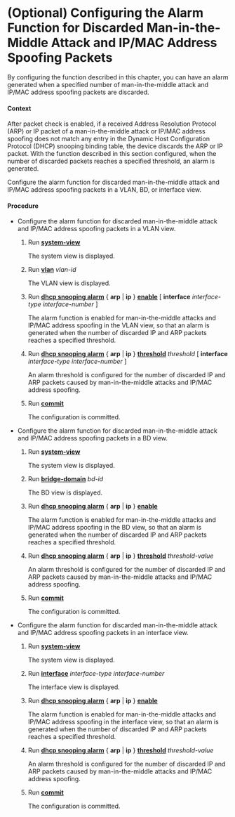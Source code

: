 (Optional) Configuring the Alarm Function for Discarded Man-in-the-Middle Attack and IP/MAC Address Spoofing Packets
====================================================================================================================

By configuring the function described in this chapter, you can have an alarm generated when a specified number of man-in-the-middle attack and IP/MAC address spoofing packets are discarded.

#### Context

After packet check is enabled, if a received Address Resolution Protocol (ARP) or IP packet of a man-in-the-middle attack or IP/MAC address spoofing does not match any entry in the Dynamic Host Configuration Protocol (DHCP) snooping binding table, the device discards the ARP or IP packet. With the function described in this section configured, when the number of discarded packets reaches a specified threshold, an alarm is generated.

Configure the alarm function for discarded man-in-the-middle attack and IP/MAC address spoofing packets in a VLAN, BD, or interface view.


#### Procedure

* Configure the alarm function for discarded man-in-the-middle attack and IP/MAC address spoofing packets in a VLAN view.
  1. Run [**system-view**](cmdqueryname=system-view)
     
     
     
     The system view is displayed.
  2. Run [**vlan**](cmdqueryname=vlan) *vlan-id*
     
     
     
     The VLAN view is displayed.
  3. Run [**dhcp snooping alarm**](cmdqueryname=dhcp+snooping+alarm) { **arp** | **ip** } [**enable**](cmdqueryname=enable) [ **interface** *interface-type interface-number* ]
     
     
     
     The alarm function is enabled for man-in-the-middle attacks and IP/MAC address spoofing in the VLAN view, so that an alarm is generated when the number of discarded IP and ARP packets reaches a specified threshold.
  4. Run [**dhcp snooping alarm**](cmdqueryname=dhcp+snooping+alarm) { **arp** | **ip** } [**threshold**](cmdqueryname=threshold) *threshold* [ **interface** *interface-type* *interface-number* ]
     
     
     
     An alarm threshold is configured for the number of discarded IP and ARP packets caused by man-in-the-middle attacks and IP/MAC address spoofing.
  5. Run [**commit**](cmdqueryname=commit)
     
     
     
     The configuration is committed.
* Configure the alarm function for discarded man-in-the-middle attack and IP/MAC address spoofing packets in a BD view.
  1. Run [**system-view**](cmdqueryname=system-view)
     
     
     
     The system view is displayed.
  2. Run [**bridge-domain**](cmdqueryname=bridge-domain) *bd-id*
     
     
     
     The BD view is displayed.
  3. Run [**dhcp snooping alarm**](cmdqueryname=dhcp+snooping+alarm) { **arp** | **ip** } [**enable**](cmdqueryname=enable)
     
     
     
     The alarm function is enabled for man-in-the-middle attacks and IP/MAC address spoofing in the BD view, so that an alarm is generated when the number of discarded IP and ARP packets reaches a specified threshold.
  4. Run [**dhcp snooping alarm**](cmdqueryname=dhcp+snooping+alarm) { **arp** | **ip** } [**threshold**](cmdqueryname=threshold) *threshold-value*
     
     
     
     An alarm threshold is configured for the number of discarded IP and ARP packets caused by man-in-the-middle attacks and IP/MAC address spoofing.
  5. Run [**commit**](cmdqueryname=commit)
     
     
     
     The configuration is committed.
* Configure the alarm function for discarded man-in-the-middle attack and IP/MAC address spoofing packets in an interface view.
  1. Run [**system-view**](cmdqueryname=system-view)
     
     
     
     The system view is displayed.
  2. Run [**interface**](cmdqueryname=interface) *interface-type* *interface-number*
     
     
     
     The interface view is displayed.
  3. Run [**dhcp snooping alarm**](cmdqueryname=dhcp+snooping+alarm) { **arp** | **ip** } [**enable**](cmdqueryname=enable)
     
     
     
     The alarm function is enabled for man-in-the-middle attacks and IP/MAC address spoofing in the interface view, so that an alarm is generated when the number of discarded IP and ARP packets reaches a specified threshold.
  4. Run [**dhcp snooping alarm**](cmdqueryname=dhcp+snooping+alarm) { **arp** | **ip** } [**threshold**](cmdqueryname=threshold) *threshold-value*
     
     
     
     An alarm threshold is configured for the number of discarded IP and ARP packets caused by man-in-the-middle attacks and IP/MAC address spoofing.
  5. Run [**commit**](cmdqueryname=commit)
     
     
     
     The configuration is committed.
